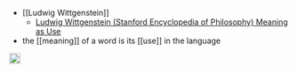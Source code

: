 
- [[Ludwig Wittgenstein]]
    - [Ludwig Wittgenstein (Stanford Encyclopedia of Philosophy) Meaning as Use](https://plato.stanford.edu/entries/wittgenstein/#MeanUse)
- the [[meaning]] of a word is its [[use]] in the language
<img src='https://scrapbox.io/api/pages/nishio/en/icon' alt='en.icon' height="19.5"/>